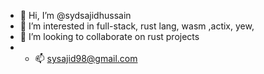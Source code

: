 - 👋 Hi, I’m @sydsajidhussain
- 👀 I’m interested in full-stack, rust lang, wasm ,actix, yew,
- 💞️ I’m looking to collaborate on rust projects
- - 📫 sysajid98@gmail.com

<!---
sydsajidhussain/sydsajidhussain is a ✨ special ✨ repository because its `README.md` (this file) appears on your GitHub profile.
You can click the Preview link to take a look at your changes.
--->

